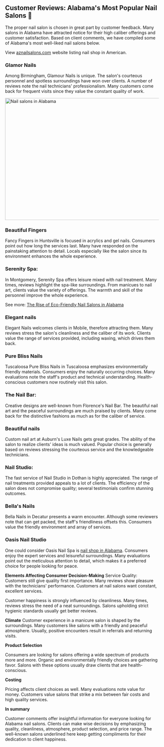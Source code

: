 ## Customer Reviews: Alabama's Most Popular Nail Salons 👋
The proper nail salon is chosen in great part by customer feedback. Many salons in Alabama have attracted notice for their high caliber offerings and customer satisfaction. Based on client comments, we have compiled some of Alabama's most well-liked nail salons below.

View <a href="https://aznailsalons.com/">aznailsalons.com</a> website listing nail shop in American.

<h3>Glamor Nails</h3>

Among Birmingham, Glamour Nails is unique. The salon's courteous personnel and spotless surroundings have won over clients. A number of reviews note the nail technicians' professionalism. Many customers come back for frequent visits since they value the constant quality of work.

<img class="size-full wp-image-2055" src="http://aznailsalons.com/wp-content/uploads/2024/10/Nail-salons-in-Alabama.jpg" alt="Nail salons in Alabama" width="600" height="400" />

<h3>Beautiful Fingers</h3>

Fancy Fingers in Huntsville is focused in acrylics and gel nails. Consumers point out how long the services last. Many have responded on the painstaking attention to detail. Locals especially like the salon since its environment enhances the whole experience.

<h3>Serenity Spa:</h3>

In Montgomery, Serenity Spa offers leisure mixed with nail treatment. Many times, reviews highlight the spa-like surroundings. From manicues to nail art, clients value the variety of offerings. The warmth and skill of the personnel improve the whole experience.

See more: <a href="https://hackmd.io/@NaMQgbv4QrCG1BiJpSOxZg/BkqjswvkJe">The Rise of Eco-Friendly Nail Salons in Alabama</a>

<h3>Elegant nails</h3>

Elegant Nails welcomes clients in Mobile, therefore attracting them. Many reviews stress the salon's cleanliness and the caliber of its work. Clients value the range of services provided, including waxing, which drives them back.

<h3>Pure Bliss Nails</h3>

Tuscaloosa Pure Bliss Nails in Tuscaloosa emphasizes environmentally friendly materials. Consumers enjoy the naturally occurring choices. Many evaluations note the staff's product and technical understanding. Health-conscious customers now routinely visit this salon.

<h3>The Nail Bar:</h3>

Creative designs are well-known from Florence's Nail Bar. The beautiful nail art and the peaceful surroundings are much praised by clients. Many come back for the distinctive fashions as much as for the caliber of service.

<h3>Beautiful nails</h3>

Custom nail art at Auburn's Luxe Nails gets great grades. The ability of the salon to realize clients' ideas is much valued. Popular choice is generally based on reviews stressing the courteous service and the knowledgeable technicians.

<h3>Nail Studio:</h3>

The fast service of Nail Studio in Dothan is highly appreciated. The range of nail treatments provided appeals to a lot of clients. The efficiency of the salon does not compromise quality; several testimonials confirm stunning outcomes.

<h3>Bella's Nails</h3>

Bella Nails in Decatur presents a warm encounter. Although some reviewers note that can get packed, the staff's friendliness offsets this. Consumers value the friendly environment and array of services.

<h3>Oasis Nail Studio</h3>
One could consider Oasis Nail Spa is <a href="https://aznailsalons.com/al/">nail shop in Alabama</a>. Consumers enjoy the expert services and leisureful surroundings. Many evaluations point out the meticulous attention to detail, which makes it a preferred choice for people looking for peace.

<b>Elements Affecting Consumer Decision-Making</b>
Service Quality:
Customers still give quality first importance. Many reviews show pleasure with the technicians' performance. Customers at nail salons want constant, excellent services.

Customer happiness is strongly influenced by cleanliness. Many times, reviews stress the need of a neat surroundings. Salons upholding strict hygienic standards usually get better reviews.

<b>Climate</b>
Customer experience in a manicure salon is shaped by the surroundings. Many customers like salons with a friendly and peaceful atmosphere. Usually, positive encounters result in referrals and returning visits.

<b>Product Selection</b>

Consumers are looking for salons offering a wide spectrum of products more and more. Organic and environmentally friendly choices are gathering favor. Salons with these options usually draw clients that are health-conscious.

<b>Costing</b>

Pricing affects client choices as well. Many evaluations note value for money. Customers value salons that strike a mix between fair costs and high quality services.

<b>In summary</b>

Customer comments offer insightful information for everyone looking for Alabama nail salons. Clients can make wise decisions by emphasizing quality, cleanliness, atmosphere, product selection, and price range. The well-known salons underlined here keep getting compliments for their dedication to client happiness.
<!--
**aznailsalons/aznailsalons** is a ✨ _special_ ✨ repository because its `README.md` (this file) appears on your GitHub profile.

Here are some ideas to get you started:

- 🔭 I’m currently working on ...
- 🌱 I’m currently learning ...
- 👯 I’m looking to collaborate on ...
- 🤔 I’m looking for help with ...
- 💬 Ask me about ...
- 📫 How to reach me: ...
- 😄 Pronouns: ...
- ⚡ Fun fact: ...
-->
